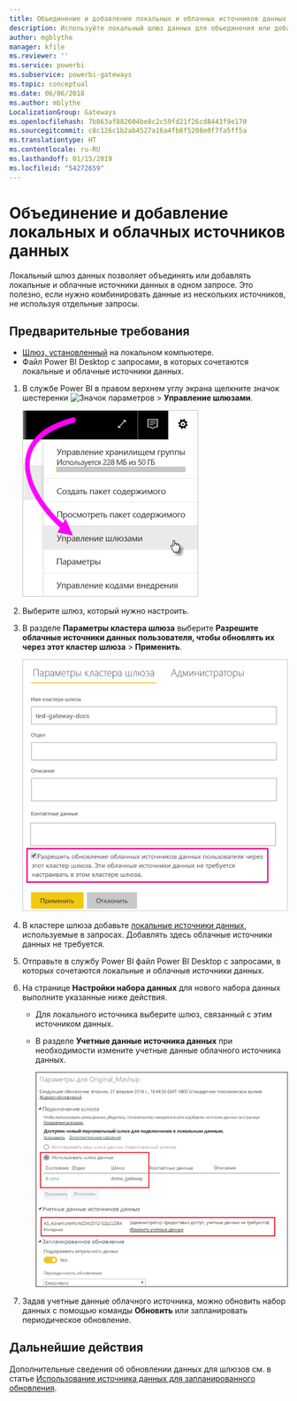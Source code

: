 ```yaml
---
title: Объединение и добавление локальных и облачных источников данных
description: Используйте локальный шлюз данных для объединения или добавления локальных и облачных источников данных в одном запросе.
author: mgblythe
manager: kfile
ms.reviewer: ''
ms.service: powerbi
ms.subservice: powerbi-gateways
ms.topic: conceptual
ms.date: 06/06/2018
ms.author: mblythe
LocalizationGroup: Gateways
ms.openlocfilehash: 7b863af882604be8c2c59fd21f26cd8441f9e170
ms.sourcegitcommit: c8c126c1b2ab4527a16a4fb8f5208e0f7fa5ff5a
ms.translationtype: HT
ms.contentlocale: ru-RU
ms.lasthandoff: 01/15/2019
ms.locfileid: "54272659"
---
```

# <a name="merge-or-append-on-premises-and-cloud-data-sources"></a>Объединение и добавление локальных и облачных источников данных

Локальный шлюз данных позволяет объединять или добавлять локальные и облачные источники данных в одном запросе. Это полезно, если нужно комбинировать данные из нескольких источников, не используя отдельные запросы.

## <a name="prerequisites"></a>Предварительные требования

- [Шлюз, установленный](service-gateway-install.md) на локальном компьютере.
- Файл Power BI Desktop с запросами, в которых сочетаются локальные и облачные источники данных.

1. В службе Power BI в правом верхнем углу экрана щелкните значок шестеренки ![Значок параметров](media/service-gateway-mashup-on-premises-cloud/icon-gear.png) > **Управление шлюзами**.

    ![Управление шлюзами](media/service-gateway-mashup-on-premises-cloud/manage-gateways.png)

2. Выберите шлюз, который нужно настроить.

3. В разделе **Параметры кластера шлюза** выберите **Разрешите облачные источники данных пользователя, чтобы обновлять их через этот кластер шлюза** > **Применить**.

    ![Обновление через этот кластер шлюза](media/service-gateway-mashup-on-premises-cloud/refresh-gateway-cluster.png)

4. В кластере шлюза добавьте [локальные источники данных](service-gateway-enterprise-manage-scheduled-refresh.md#add-a-data-source), используемые в запросах. Добавлять здесь облачные источники данных не требуется.

5. Отправьте в службу Power BI файл Power BI Desktop с запросами, в которых сочетаются локальные и облачные источники данных.

6. На странице **Настройки набора данных** для нового набора данных выполните указанные ниже действия.

   - Для локального источника выберите шлюз, связанный с этим источником данных.

   - В разделе **Учетные данные источника данных** при необходимости измените учетные данные облачного источника данных.

     ![Параметры набора данных](media/service-gateway-mashup-on-premises-cloud/dataset-settings.png)

7. Задав учетные данные облачного источника, можно обновить набор данных с помощью команды **Обновить** или запланировать периодическое обновление.


## <a name="next-steps"></a>Дальнейшие действия

Дополнительные сведения об обновлении данных для шлюзов см. в статье [Использование источника данных для запланированного обновления](service-gateway-enterprise-manage-scheduled-refresh.md#using-the-data-source-for-scheduled-refresh).